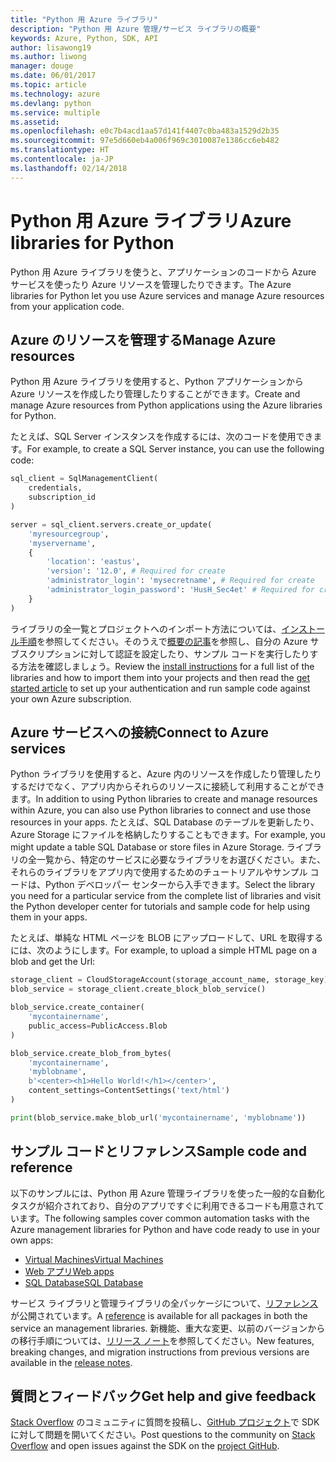 ```yaml
---
title: "Python 用 Azure ライブラリ"
description: "Python 用 Azure 管理/サービス ライブラリの概要"
keywords: Azure, Python, SDK, API
author: lisawong19
ms.author: liwong
manager: douge
ms.date: 06/01/2017
ms.topic: article
ms.technology: azure
ms.devlang: python
ms.service: multiple
ms.assetid: 
ms.openlocfilehash: e0c7b4acd1aa57d141f4407c0ba483a1529d2b35
ms.sourcegitcommit: 97e5d660eb4a006f969c3010087e1386cc6eb482
ms.translationtype: HT
ms.contentlocale: ja-JP
ms.lasthandoff: 02/14/2018
---
```

# <a name="azure-libraries-for-python"></a><span data-ttu-id="0d18f-104">Python 用 Azure ライブラリ</span><span class="sxs-lookup"><span data-stu-id="0d18f-104">Azure libraries for Python</span></span>

<span data-ttu-id="0d18f-105">Python 用 Azure ライブラリを使うと、アプリケーションのコードから Azure サービスを使ったり Azure リソースを管理したりできます。</span><span class="sxs-lookup"><span data-stu-id="0d18f-105">The Azure libraries for Python let you use Azure services and manage Azure resources from your application code.</span></span> 

## <a name="manage-azure-resources"></a><span data-ttu-id="0d18f-106">Azure のリソースを管理する</span><span class="sxs-lookup"><span data-stu-id="0d18f-106">Manage Azure resources</span></span>

<span data-ttu-id="0d18f-107">Python 用 Azure ライブラリを使用すると、Python アプリケーションから Azure リソースを作成したり管理したりすることができます。</span><span class="sxs-lookup"><span data-stu-id="0d18f-107">Create and manage Azure resources from Python applications using the Azure libraries for Python.</span></span>

<span data-ttu-id="0d18f-108">たとえば、SQL Server インスタンスを作成するには、次のコードを使用できます。</span><span class="sxs-lookup"><span data-stu-id="0d18f-108">For example, to create a SQL Server instance, you can use the following code:</span></span>

```python
sql_client = SqlManagementClient(
    credentials,
    subscription_id
)

server = sql_client.servers.create_or_update(
    'myresourcegroup',
    'myservername',
    {
        'location': 'eastus',
        'version': '12.0', # Required for create
        'administrator_login': 'mysecretname', # Required for create
        'administrator_login_password': 'HusH_Sec4et' # Required for create
    }
)
```

<span data-ttu-id="0d18f-109">ライブラリの全一覧とプロジェクトへのインポート方法については、[インストール手順](/azure/python-how-to-install)を参照してください。そのうえで[概要の記事](python-sdk-azure-get-started.yml)を参照し、自分の Azure サブスクリプションに対して認証を設定したり、サンプル コードを実行したりする方法を確認しましょう。</span><span class="sxs-lookup"><span data-stu-id="0d18f-109">Review the [install instructions](/azure/python-how-to-install) for a full list of the libraries and how to import them into your projects and then read the [get started article](python-sdk-azure-get-started.yml) to set up your authentication and run sample code against your own Azure subscription.</span></span>

## <a name="connect-to-azure-services"></a><span data-ttu-id="0d18f-110">Azure サービスへの接続</span><span class="sxs-lookup"><span data-stu-id="0d18f-110">Connect to Azure services</span></span>

<span data-ttu-id="0d18f-111">Python ライブラリを使用すると、Azure 内のリソースを作成したり管理したりするだけでなく、アプリ内からそれらのリソースに接続して利用することができます。</span><span class="sxs-lookup"><span data-stu-id="0d18f-111">In addition to using Python libraries to create and manage resources within Azure, you can also use Python libraries to connect and use those resources in your apps.</span></span> <span data-ttu-id="0d18f-112">たとえば、SQL Database のテーブルを更新したり、Azure Storage にファイルを格納したりすることもできます。</span><span class="sxs-lookup"><span data-stu-id="0d18f-112">For example, you might update a table SQL Database or store files in Azure Storage.</span></span> <span data-ttu-id="0d18f-113">ライブラリの全一覧から、特定のサービスに必要なライブラリをお選びください。また、それらのライブラリをアプリ内で使用するためのチュートリアルやサンプル コードは、Python デベロッパー センターから入手できます。</span><span class="sxs-lookup"><span data-stu-id="0d18f-113">Select the library you need for a particular service from the complete list of libraries and visit the Python developer center for tutorials and sample code for help using them in your apps.</span></span>

<span data-ttu-id="0d18f-114">たとえば、単純な HTML ページを BLOB にアップロードして、URL を取得するには、次のようにします。</span><span class="sxs-lookup"><span data-stu-id="0d18f-114">For example, to upload a simple HTML page on a blob and get the Url:</span></span>

```python
storage_client = CloudStorageAccount(storage_account_name, storage_key)
blob_service = storage_client.create_block_blob_service()

blob_service.create_container(
    'mycontainername',
    public_access=PublicAccess.Blob
)

blob_service.create_blob_from_bytes(
    'mycontainername',
    'myblobname',
    b'<center><h1>Hello World!</h1></center>',
    content_settings=ContentSettings('text/html')
)

print(blob_service.make_blob_url('mycontainername', 'myblobname'))
```

## <a name="sample-code-and-reference"></a><span data-ttu-id="0d18f-115">サンプル コードとリファレンス</span><span class="sxs-lookup"><span data-stu-id="0d18f-115">Sample code and reference</span></span>
<span data-ttu-id="0d18f-116">以下のサンプルには、Python 用 Azure 管理ライブラリを使った一般的な自動化タスクが紹介されており、自分のアプリですぐに利用できるコードも用意されています。</span><span class="sxs-lookup"><span data-stu-id="0d18f-116">The following samples cover common automation tasks with the Azure management libraries for Python and have code ready to use in your own apps:</span></span>
- [<span data-ttu-id="0d18f-117">Virtual Machines</span><span class="sxs-lookup"><span data-stu-id="0d18f-117">Virtual Machines</span></span>](python-sdk-azure-virtual-machine-samples.md)
- [<span data-ttu-id="0d18f-118">Web アプリ</span><span class="sxs-lookup"><span data-stu-id="0d18f-118">Web apps</span></span>](python-sdk-azure-web-apps-samples.md)
- [<span data-ttu-id="0d18f-119">SQL Database</span><span class="sxs-lookup"><span data-stu-id="0d18f-119">SQL Database</span></span>](python-sdk-azure-sql-database-samples.md)

<span data-ttu-id="0d18f-120">サービス ライブラリと管理ライブラリの全パッケージについて、[リファレンス](/python/api/overview/azure)が公開されています。</span><span class="sxs-lookup"><span data-stu-id="0d18f-120">A [reference](/python/api/overview/azure) is available for all packages in both the service an management libraries.</span></span> <span data-ttu-id="0d18f-121">新機能、重大な変更、以前のバージョンからの移行手順については、[リリース ノート](python-sdk-azure-release-notes.md)を参照してください。</span><span class="sxs-lookup"><span data-stu-id="0d18f-121">New features, breaking changes, and migration instructions from previous versions are available in the [release notes](python-sdk-azure-release-notes.md).</span></span> 

## <a name="get-help-and-give-feedback"></a><span data-ttu-id="0d18f-122">質問とフィードバック</span><span class="sxs-lookup"><span data-stu-id="0d18f-122">Get help and give feedback</span></span>

<span data-ttu-id="0d18f-123">[Stack Overflow](http://stackoverflow.com/questions/tagged/azure-sdk-python) のコミュニティに質問を投稿し、[GitHub プロジェクト](https://github.com/Azure/azure-sdk-for-python)で SDK に対して問題を開いてください。</span><span class="sxs-lookup"><span data-stu-id="0d18f-123">Post questions to the community on [Stack Overflow](http://stackoverflow.com/questions/tagged/azure-sdk-python) and open issues against the SDK on the [project GitHub](https://github.com/Azure/azure-sdk-for-python).</span></span>
